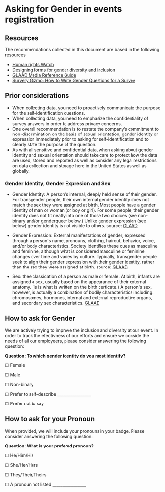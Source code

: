 # Asking for Gender in events registration


## Resources
The recommendations collected in this document are based in the following resources

- [Human rights Watch](https://www.hrc.org/resources/collecting-transgender-inclusive-gender-data-in-workplace-and-other-surveys)
- [Designing forms for gender diversity and inclusion](https://uxdesign.cc/designing-forms-for-gender-diversity-and-inclusion-d8194cf1f51) 
- [GLAAD Media Reference Guide](http://www.glaad.org/sites/default/files/GLAAD-Media-Reference-Guide-Tenth-Edition.pdf) 
- [Survery Gizmo: How to Write Gender Questions for a Survey  ](https://www.surveygizmo.com/resources/blog/how-to-write-survey-gender-questions/) 

## Prior considerations

- When collecting data, you need to proactively communicate the purpose for the self-identification questions.
- When collecting data, you need to emphasize the confidentiality of survey answers in order to address privacy concerns. 
- One overall recommendation is to restate the company’s commitment to non-discrimination on the basis of sexual orientation, gender identity or expression immediately prior to asking for self-identification and to clearly state the purpose of the question.
- As with all sensitive and confidential data, when asking about gender identity and sexual orientation should take care to protect how the data are used, stored and reported as well as consider any legal restrictions on data collection and storage here in the United States as well as globally.

### Gender Identity, Gender Expresion and Sex 

- Gender Identity: A person's internal, deeply held sense of their gender. For transgender people, their own internal gender identity does not match the sex they were assigned at birth. Most people have a gender identity of man or woman (or boy or girl). For some people, their gender identity does not fit neatly into one of those two choices (see non-binary and/or genderqueer below.) Unlike gender expression (see below) gender identity is not visible to others. source: [GLAAD](https://www.glaad.org/reference/transgender) 

- Gender Expression: External manifestations of gender, expressed through a person's name, pronouns, clothing, haircut, behavior, voice, and/or body characteristics. Society identifies these cues as masculine and feminine, although what is considered masculine or feminine changes over time and varies by culture. Typically, transgender people seek to align their gender expression with their gender identity, rather than the sex they were assigned at birth. source: [GLAAD](https://www.glaad.org/reference/transgender) 

- Sex: thee classication of a person as male or female. At birth, infants are assigned a sex, usually based on the appearance of their external anatomy. (is is what is written on the birth certicate.) A person's sex, however, is actually a combination of bodily characteristics including: chromosomes, hormones, internal and external reproductive organs, and secondary sex characteristics. [GLAAD](https://www.glaad.org/reference/transgender) 



## How to ask for Gender

We are actively trying to improve the inclusion and diversity at our event. In order to track the efectivness of our efforts and ensure we conside the needs of all our employeers, please consider answering the following question: 

**Question: To which gender identity do you most identify?**

☐  Female

☐  Male

☐  Non-binary

☐  Prefer to self-describe _________________

☐  Prefer not to say




## How to ask for your Pronoun

When provided, we will include your pronouns in your badge. Please consider answering the following question: 

**Question: What is your prefered pronoun?**

☐  He/Him/His

☐  She/Her/Hers

☐  They/Their/Theirs

☐  A pronoun not listed  _________________



